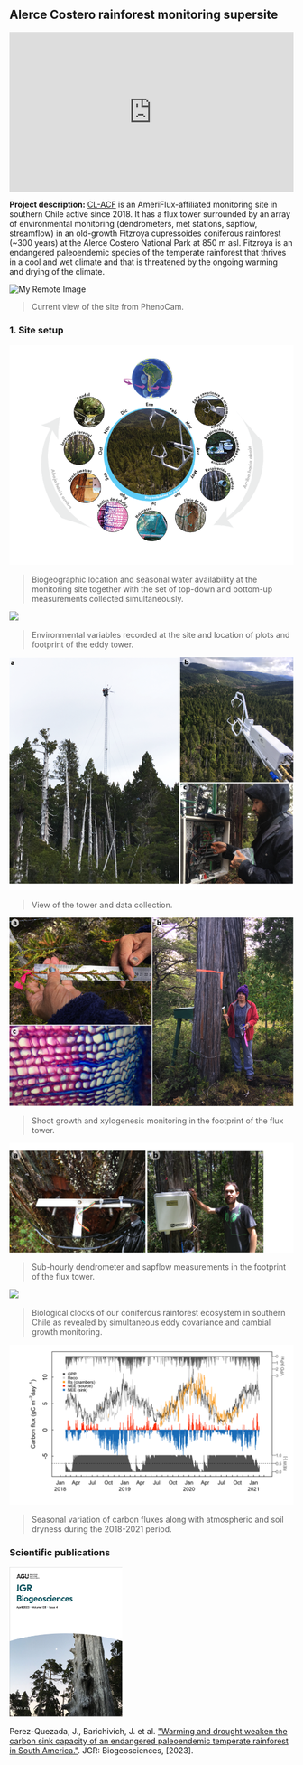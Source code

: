 ## Alerce Costero rainforest monitoring supersite

<div style="position:relative;padding-bottom:56.25%;height:0;overflow:hidden;"> <iframe style="width:100%;height:100%;position:absolute;left:0px;top:0px;overflow:hidden" frameborder="0" type="text/html" src="https://www.dailymotion.com/embed/video/x8a5sc9?autoplay=1" width="100%" height="100%" allowfullscreen title="Dailymotion Video Player" allow="autoplay"> </iframe> </div>

**Project description:** [CL-ACF](https://ameriflux.lbl.gov/sites/siteinfo/CL-ACF) is an AmeriFlux-affiliated monitoring site in southern Chile active since 2018. It has a flux tower surrounded by an array of environmental monitoring (dendrometers, met stations, sapflow, streamflow) in an old-growth Fitzroya cupressoides coniferous rainforest (~300 years) at the Alerce Costero National Park at 850 m asl. Fitzroya is an endangered paleoendemic species of the temperate rainforest that thrives in a cool and wet climate and that is threatened by the ongoing warming and drying of the climate.

![My Remote Image](https://phenocam.nau.edu/data/latest/alercecosteroforest.jpg?dl=0)
> Current view of the site from PhenoCam.


### 1. Site setup

<img src="images/site_diagram_v2_ES.png?raw=true"/>

> Biogeographic location and seasonal water availability at the monitoring site together with the set of top-down and bottom-up measurements collected simultaneously.




<img src="images/ACOS_site_map_v3.png?raw=true"/>

> Environmental variables recorded at the site and location of plots and footprint of the eddy tower.


<img src="images/fig04_diego.png?raw=true"/>

> View of the tower and data collection.


<img src="images/fig08_nancy.png?raw=true"/>

> Shoot growth and xylogenesis monitoring in the footprint of the flux tower.


<img src="images/dendrometros_rocio.png?raw=true"/>

> Sub-hourly dendrometer and sapflow measurements in the footprint of the flux tower.

<img src="images/fig03_pheno_v3_clean.png?raw=true"/>

> Biological clocks of our coniferous rainforest ecosystem in southern Chile as revealed by simultaneous eddy covariance and cambial growth monitoring.


<img src="images/fig01b_ACOS_CARBON_FLUXES_SUMMARY_gC_smoothed.png?raw=true"/>

> Seasonal variation of carbon fluxes along with atmospheric and soil dryness during the 2018-2021 period.


### Scientific publications

<img src="images/JGR_cover.png?raw=true" width="200" />

Perez-Quezada, J., Barichivich, J. et al. ["Warming and drought weaken the carbon sink capacity of an endangered paleoendemic temperate rainforest in South America."](https://www.ncbi.nlm.nih.gov/pmc/articles/PMC7614759/). JGR: Biogeosciences, [2023].



<!--
Sed ut perspiciatis unde omnis iste natus error sit voluptatem accusantium doloremque laudantium, totam rem aperiam, eaque ipsa quae ab illo inventore veritatis et quasi architecto beatae vitae dicta sunt explicabo. 

```javascript
if (isAwesome){
  return true
}
```

### 2. Assess assumptions on which statistical inference will be based

```javascript
if (isAwesome){
  return true
}
```

### 3. Support the selection of appropriate statistical tools and techniques

<img src="images/dummy_thumbnail.jpg?raw=true"/>

### 4. Provide a basis for further data collection through surveys or experiments

Sed ut perspiciatis unde omnis iste natus error sit voluptatem accusantium doloremque laudantium, totam rem aperiam, eaque ipsa quae ab illo inventore veritatis et quasi architecto beatae vitae dicta sunt explicabo. 

For more details see [GitHub Flavored Markdown](https://guides.github.com/features/mastering-markdown/).
-->
